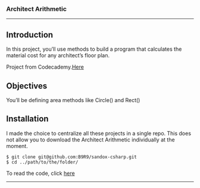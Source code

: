 ### Architect Arithmetic

***
## Introduction  
In this project, you’ll use methods to build a program that calculates the material cost for any architect’s floor plan. 

Project from Codecademy.[Here](https://www.codecademy.com/courses/learn-c-sharp/projects/csharp-architect-arithmetic)

## Objectives
You’ll be defining area methods like Circle() and Rect()

## Installation  
I made the choice to centralize all these projects in a single repo. 
This does not allow you to download the Architect Arithmetic  individually at the moment.
```
$ git clone git@github.com:B9R9/sandox-csharp.git
$ cd ../path/to/the/folder/
```
To read the code, click [here](https://github.com/B9R9/sandox-csharp/blob/main/Architect%20Arithmetic/Architect%20Arithmetic/Program.cs)
***

